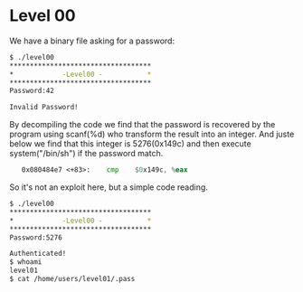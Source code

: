 # Level 00

We have a binary file asking for a password:
```sh
$ ./level00
***********************************
*            -Level00 -           *
***********************************
Password:42

Invalid Password!
```

By decompiling the code we find that the password is recovered by the program using scanf(%d) who transform the result into an integer. And juste below we find that this integer is 5276(0x149c) and then execute system("/bin/sh") if the password match.

```asm
   0x080484e7 <+83>:    cmp    $0x149c, %eax
```

So it's not an exploit here, but a simple code reading.

```sh
$ ./level00
***********************************
*            -Level00 -           *
***********************************
Password:5276

Authenticated!
$ whoami
level01
$ cat /home/users/level01/.pass
```
